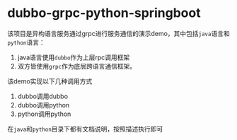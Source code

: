 # dubbo-grpc-python-springboot
该项目是异构语言服务通过grpc进行服务通信的演示demo，其中包括`java`语言和`python`语言：

1. java语言使用`dubbo`作为上层rpc调用框架
2. 双方皆使用`grpc`作为底层跨语言通信框架。

该demo实现以下几种调用方式
1. dubbo调用dubbo
2. dubbo调用python
3. python调用python

在`java`和`python`目录下都有文档说明，按照描述执行即可

